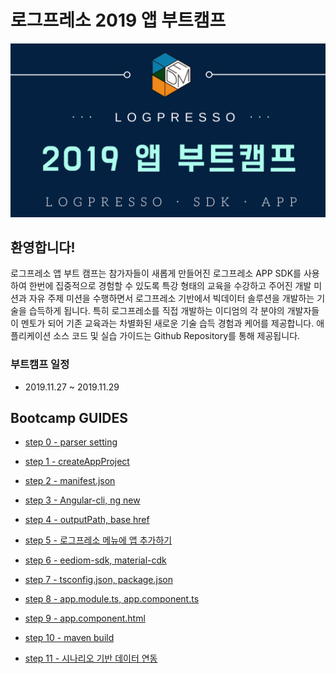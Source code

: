 # 로그프레소 2019 앱 부트캠프
<img src="bootcamp-guide/images/intro.png">

## 환영합니다! ##
로그프레소 앱 부트 캠프는 참가자들이 새롭게 만들어진 로그프레소 APP SDK를 사용하여 한번에 집중적으로 경험할 수 있도록 특강 형태의 교육을 수강하고 주어진 개발 미션과 자유 주제 미션을 수행하면서 로그프레소 기반에서 빅데이터 솔루션을 개발하는 기술을 습득하게 됩니다.
특히 로그프레소를 직접 개발하는 이디엄의 각 분야의 개발자들이 멘토가 되어 기존 교육과는 차별화된 새로운 기술 습득 경험과 케어를 제공합니다. 애플리케이션 소스 코드 및 실습 가이드는 Github Repository를 통해 제공됩니다.

### 부트캠프 일정
* 2019.11.27 ~ 2019.11.29

## Bootcamp GUIDES
* [step 0 - parser setting](bootcamp-guide/step0.md)
	
* [step 1 - createAppProject](bootcamp-guide/step1.md)

* [step 2 - manifest.json](bootcamp-guide/step2.md)

* [step 3 - Angular-cli, ng new](bootcamp-guide/step3.md)

* [step 4 - outputPath, base href](bootcamp-guide/step4.md)

* [step 5 - 로그프레소 메뉴에 앱 추가하기](bootcamp-guide/step5.md)

* [step 6 - eediom-sdk, material-cdk](bootcamp-guide/step6.md)

* [step 7 - tsconfig.json, package.json](bootcamp-guide/step7.md)

* [step 8 - app.module.ts, app.component.ts](bootcamp-guide/step8.md)

* [step 9 - app.component.html](bootcamp-guide/step9.md)

* [step 10 - maven build](bootcamp-guide/step10.md)

* [step 11 - 시나리오 기반 데이터 연동](bootcamp-guide/step11.md)
